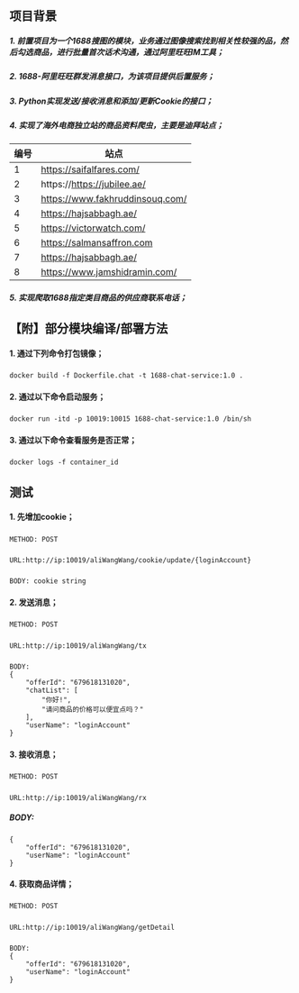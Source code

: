 ## 项目背景

##### 1. 前置项目为一个1688搜图的模块，业务通过图像搜索找到相关性较强的品，然后勾选商品，进行批量首次话术沟通，通过阿里旺旺IM工具；

##### 2. 1688-阿里旺旺群发消息接口，为该项目提供后置服务；

##### 3. Python实现发送/接收消息和添加/更新Cookie的接口；

##### 4. 实现了海外电商独立站的商品资料爬虫，主要是迪拜站点；

| 编号 | 站点                            |
| ---- | ------------------------------- |
| 1    | https://saifalfares.com/        |
| 2    | https://https://jubilee.ae/     |
| 3    | https://www.fakhruddinsouq.com/ |
| 4    | https://hajsabbagh.ae/ |
| 5    | https://victorwatch.com/ |
| 6    | https://salmansaffron.com |
| 7    | https://hajsabbagh.ae/ |
| 8    | https://www.jamshidramin.com/ |

##### 5. 实现爬取1688指定类目商品的供应商联系电话；

## 【附】部分模块编译/部署方法

#### 1. 通过下列命令打包镜像；

#####

    docker build -f Dockerfile.chat -t 1688-chat-service:1.0 .

#### 2. 通过以下命令启动服务；

#####

    docker run -itd -p 10019:10015 1688-chat-service:1.0 /bin/sh

#### 3. 通过以下命令查看服务是否正常；

#####

    docker logs -f container_id

## 测试

#### 1. 先增加cookie；

#####

    METHOD: POST

#####

    URL:http://ip:10019/aliWangWang/cookie/update/{loginAccount}

#####

    BODY: cookie string

#### 2. 发送消息；

#####

    METHOD: POST

#####

    URL:http://ip:10019/aliWangWang/tx

#####

    BODY:
    {
    	"offerId": "679618131020",
    	"chatList": [
    		"你好!",
    		"请问商品的价格可以便宜点吗？"
    	],
    	"userName": "loginAccount"
    }

#### 3. 接收消息；

#####

    METHOD: POST

#####

    URL:http://ip:10019/aliWangWang/rx

##### BODY:

    {
    	"offerId": "679618131020",
    	"userName": "loginAccount"
    }

#### 4. 获取商品详情；

#####

    METHOD: POST

#####

    URL:http://ip:10019/aliWangWang/getDetail

#####

    BODY:
    {
    	"offerId": "679618131020",
    	"userName": "loginAccount"
    }

